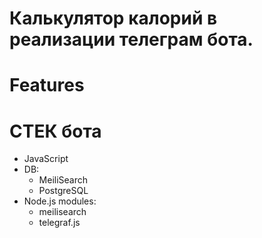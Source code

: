 # Калькулятор калорий в реализации телеграм бота.

# Features



# СТЕК бота

- JavaScript
- DB:
    - MeiliSearch
    - PostgreSQL
- Node.js modules:
    - meilisearch
    - telegraf.js
    



